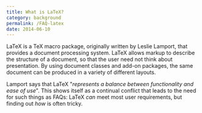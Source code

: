 ```yaml
---
title: What is LaTeX?
category: background
permalink: /FAQ-latex
date: 2014-06-10
---
```


LaTeX is a TeX macro package, originally written by Leslie Lamport, that
provides a document processing system.  LaTeX allows markup to
describe the structure of a document, so that the user
need not think about presentation. By using document classes and
add-on packages, the same document can be produced in a variety of
different layouts.

Lamport says that LaTeX
"_represents a balance between functionality and ease of use_".
This shows itself as a continual conflict that leads to
the need for such things as FAQs: LaTeX _can_ 
meet most user requirements, but finding out _how_ is often
tricky.

